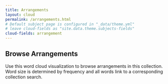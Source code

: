 ```yaml
---
title: Arrangements
layout: cloud
permalink: /arrangements.html
# Default subject page is configured in "_data/theme.yml"
# leave cloud-fields as "site.data.theme.subjects-fields"
cloud-fields: arrangement
---
```


## Browse Arrangements

Use this word cloud visualization to browse arrangements in this collection.
Word size is determined by frequency and all words link to a corresponding collection search.
